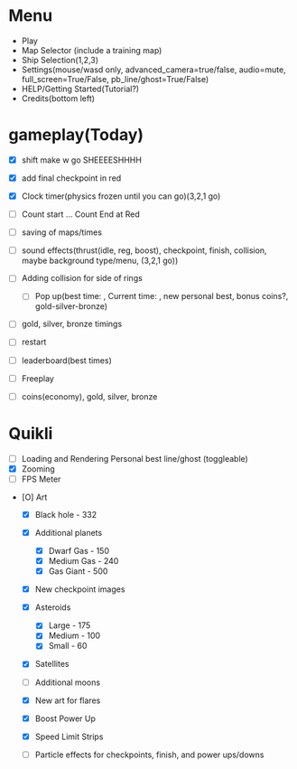 # Menu
- Play
- Map Selector (include a training map)
- Ship Selection(1,2,3)
- Settings(mouse/wasd only, advanced_camera=true/false, audio=mute, full_screen=True/False, pb_line/ghost=True/False)
- HELP/Getting Started(Tutorial?)
- Credits(bottom left)

# gameplay(Today)
* [x] shift make w go SHEEEESHHHH
* [x] add final checkpoint in red
* [x] Clock timer(physics frozen until you can go)(3,2,1 go)
* [ ] Count start ... Count End at Red
* [ ] saving of maps/times
* [ ] sound effects(thrust(idle, reg, boost), checkpoint, finish, collision, maybe background type/menu, (3,2,1 go))


* [ ] Adding collision for side of rings
  * [ ] Pop up(best time: , Current time: , new personal best, bonus coins?, gold-silver-bronze)
* [ ] gold, silver, bronze timings 
* [ ] restart
* [ ] leaderboard(best times)
* [ ] Freeplay
* [ ] coins(economy), gold, silver, bronze

# Quikli
* [ ] Loading and Rendering Personal best line/ghost (toggleable)
* [X] Zooming
* [ ] FPS Meter
* [O] Art
    * [X] Black hole - 332
    * [X] Additional planets
        * [X] Dwarf Gas - 150
        * [X] Medium Gas - 240
        * [X] Gas Giant - 500
    * [X] New checkpoint images
    * [X] Asteroids
        * [X] Large - 175
        * [X] Medium - 100
        * [X] Small - 60
    * [X] Satellites
    * [ ] Additional moons
    * [X] New art for flares
    * [X] Boost Power Up
    * [X] Speed Limit Strips
    * [ ] Particle effects for checkpoints, finish, and power ups/downs

